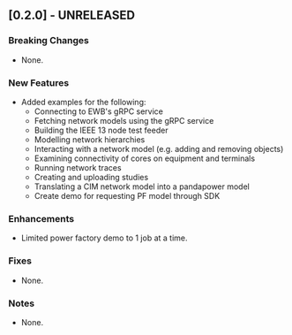 ## [0.2.0] - UNRELEASED
### Breaking Changes
* None.

### New Features
* Added examples for the following:
  * Connecting to EWB's gRPC service
  * Fetching network models using the gRPC service
  * Building the IEEE 13 node test feeder
  * Modelling network hierarchies
  * Interacting with a network model (e.g. adding and removing objects)
  * Examining connectivity of cores on equipment and terminals
  * Running network traces
  * Creating and uploading studies
  * Translating a CIM network model into a pandapower model
  * Create demo for requesting PF model through SDK

### Enhancements
* Limited power factory demo to 1 job at a time.

### Fixes
* None.

### Notes
* None.


